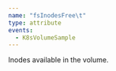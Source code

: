 ```yaml
---
name: "fsInodesFree\t"
type: attribute
events:
  - K8sVolumeSample
---
```


Inodes available in the volume.
